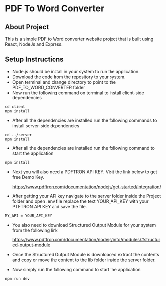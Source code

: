 # PDF To Word Converter

## About Project
This is a simple PDF to Word converter website project that is built using React, NodeJs and Express.

## Setup Instructions
-	Node.js  should be install in your system to run the application.
-	Download the code from the repository to your system.
-	Open terminal and change directory to point to the PDF_TO_WORD_CONVERTER folder
-	Now run the following command on terminal to install client-side dependencies
```
cd client
npm install
```
-	After all the dependencies are installed run the following commands to install server-side dependencies
```
cd ../server
npm install
```
-	After all the dependencies are installed run the following command to start the application
```
npm install
```
-	Next you will also need a PDFTRON API KEY. Visit the link below to get free Demo Key.
 
    https://www.pdftron.com/documentation/nodejs/get-started/integration/
-	After getting your API key navigate to the server folder inside the Project folder and open .env file replace the text YOUR_API_KEY with your PTFTRON API KEY and save the file.
```
MY_API = YOUR_API_KEY
```
-	You also need to download Structured Output Module for your system from the following link

    https://www.pdftron.com/documentation/nodejs/info/modules/#structured-output-module
-	Once the Structured Output Module is downloaded extract the contents and copy or move the content to the lib folder inside the server folder.
-	Now simply run the following command to start the application
```
npm run dev
```
